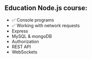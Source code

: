 ## Education Node.js course:

* ✅ Console programs
* ✅ Working with network requests
* Express
* MySQL & mongoDB
* Authorization
* REST API
* WebSockets
